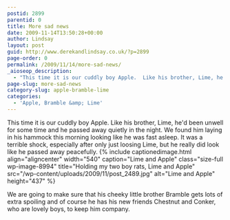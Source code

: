 ```yaml
---
postid: 2899
parentid: 0
title: More sad news
date: 2009-11-14T13:50:28+00:00
author: Lindsay
layout: post
guid: http://www.derekandlindsay.co.uk/?p=2899
page-order: 0
permalink: /2009/11/14/more-sad-news/
_aioseop_description:
  - "This time it is our cuddly boy Apple.  Like his brother, Lime, he'd been unwell for some time and he passed away quietly in the night."
page-slug: more-sad-news
category-slug: apple-bramble-lime
categories:
  - 'Apple, Bramble &amp; Lime'
---
```

This time it is our cuddly boy Apple. Like his brother, Lime, he'd been unwell for some time and he passed away quietly in the night. We found him laying in his hammock this morning looking like he was fast asleep. It was a terrible shock, especially after only just loosing Lime, but he really did look like he passed away peacefully. {% include captionedimage.html align="aligncenter" width="540" caption="Lime and Apple" class="size-full wp-image-8994" title="Holding my two boy rats, Lime and Apple" src="/wp-content/uploads/2009/11/post_2489.jpg" alt="Lime and Apple" height="437" %} 

We are going to make sure that his cheeky little brother Bramble gets lots of extra spoiling and of course he has his new friends Chestnut and Conker, who are lovely boys, to keep him company.